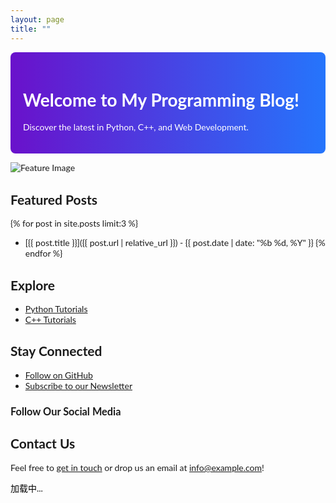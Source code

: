 ```yaml
---
layout: page
title: ""
---
```


<style>
  .hero {
    background: linear-gradient(to right, #6a11cb 0%, #2575fc 100%);
    color: white;
    padding: 20px;
    border-radius: 8px;
  }
  .feature-image {
    width: 100%;
    height: auto;
    border-radius: 8px;
    box-shadow: 0 4px 8px rgba(0,0,0,0.1);
  }
</style>

<div class="hero">
  <h1>Welcome to My Programming Blog!</h1>
  <p>Discover the latest in Python, C++, and Web Development.</p>
</div>

![Feature Image](https://user-images.githubusercontent.com/4943215/55412536-edbba180-5567-11e9-9c70-6d33bca3f8ed.jpg)

## Featured Posts

{% for post in site.posts limit:3 %}
- [{{ post.title }}]({{ post.url | relative_url }}) - {{ post.date | date: "%b %d, %Y" }}
{% endfor %}

## Explore

- [Python Tutorials](/categories/python-programming)
- [C++ Tutorials](/categories/c-plus-plus-programming)

## Stay Connected

- [Follow on GitHub](https://github.com/yourusername)
- [Subscribe to our Newsletter](#subscribe)

<div>
  <h3>Follow Our Social Media</h3>
  <!-- Social media plugin -->
</div>

## Contact Us

Feel free to [get in touch](/contact) or drop us an email at info@example.com!

<div id="quote-container">
    <p id="quote">加载中...</p>
</div>
<style>
    body{
        font-family: 'Lato', sans-serif;    
    }
    #quote {
        color: black;
    }
</style>
<script>
    // 发起网络请求获取名人名言
    fetch('https://api.xygeng.cn/openapi/one')
        .then(response => response.json())
        .then(data => {
            // 从响应中获取名言内容
            const quote = data.data.content;
            const origin = data.data.origin;
            // 将名言插入到页面中
            document.getElementById('quote').innerText = `"${quote}" —— ${origin}`;
        })
        .catch(error => {
            console.error('获取名人名言失败：', error);
            // 如果请求失败，显示错误消息
            document.getElementById('quote').innerText = '无法获取名言';
        });
</script>
